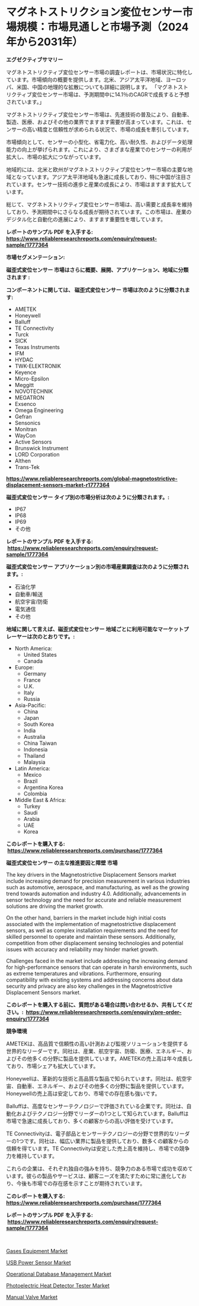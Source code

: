 <p><h1>マグネトストリクション変位センサー市場規模：市場見通しと市場予測（2024年から2031年）</h1></p><p><strong>エグゼクティブサマリー</strong></p>
<p><p>マグネトストリクティブ変位センサー市場の調査レポートは、市場状況に特化しています。市場傾向の概要を提供します。北米、アジア太平洋地域、ヨーロッパ、米国、中国の地理的な拡散についても詳細に説明します。 「マグネトストリクティブ変位センサー市場は、予測期間中に14.1％のCAGRで成長すると予想されています。」</p><p>マグネトストリクティブ変位センサー市場は、先進技術の普及により、自動車、製造、医療、およびその他の業界でますます需要が高まっています。これは、センサーの高い精度と信頼性が求められる状況で、市場の成長を牽引しています。</p><p>市場傾向として、センサーの小型化、省電力化、高い耐久性、およびデータ処理能力の向上が挙げられます。これにより、さまざまな産業でのセンサーの利用が拡大し、市場の拡大につながっています。</p><p>地域的には、北米と欧州がマグネトストリクティブ変位センサー市場の主要な地域となっています。アジア太平洋地域も急速に成長しており、特に中国が注目されています。センサー技術の進歩と産業の成長により、市場はますます拡大しています。</p><p>総じて、マグネトストリクティブ変位センサー市場は、高い需要と成長率を維持しており、予測期間中にさらなる成長が期待されています。この市場は、産業のデジタル化と自動化の進展により、ますます重要性を増しています。</p></p>
<p><strong>レポートのサンプル PDF を入手する: <a href="https://www.reliableresearchreports.com/enquiry/request-sample/1777364">https://www.reliableresearchreports.com/enquiry/request-sample/1777364</a></strong></p>
<p><strong>市場セグメンテーション:</strong></p>
<p><strong> 磁歪式変位センサー 市場はさらに概要、展開、アプリケーション、地域に分類されます :</strong></p>
<p><strong>コンポーネントに関しては、 磁歪式変位センサー 市場は次のように分類されます: &nbsp;</strong></p>
<p><ul><li>AMETEK</li><li>Honeywell</li><li>Balluff</li><li>TE Connectivity</li><li>Turck</li><li>SICK</li><li>Texas Instruments</li><li>IFM</li><li>HYDAC</li><li>TWK-ELEKTRONIK</li><li>Keyence</li><li>Micro-Epsilon</li><li>Meggitt</li><li>NOVOTECHNIK</li><li>MEGATRON</li><li>Exsenco</li><li>Omega Engineering</li><li>Gefran</li><li>Sensonics</li><li>Monitran</li><li>WayCon</li><li>Active Sensors</li><li>Brunswick Instrument</li><li>LORD Corporation</li><li>Althen</li><li>Trans-Tek</li></ul></p>
<p><strong><a href="https://www.reliableresearchreports.com/global-magnetostrictive-displacement-sensors-market-r1777364">https://www.reliableresearchreports.com/global-magnetostrictive-displacement-sensors-market-r1777364</a></strong></p>
<p><strong> 磁歪式変位センサー タイプ別の市場分析は次のように分類されます。:</strong></p>
<p><ul><li>IP67</li><li>IP68</li><li>IP69</li><li>その他</li></ul></p>
<p><strong>レポートのサンプル PDF を入手する: &nbsp;<a href="https://www.reliableresearchreports.com/enquiry/request-sample/1777364">https://www.reliableresearchreports.com/enquiry/request-sample/1777364</a></strong></p>
<p><strong> 磁歪式変位センサー アプリケーション別の市場産業調査は次のように分類されます。:</strong></p>
<p><ul><li>石油化学</li><li>自動車/輸送</li><li>航空宇宙/防衛</li><li>電気通信</li><li>その他</li></ul></p>
<p><strong>地域に関して言えば、磁歪式変位センサー 地域ごとに利用可能なマーケットプレーヤーは次のとおりです。:</strong></p>
<p><ul>
    <li>
        North America:
        <ul>
            <li>United States</li>
            <li>Canada</li>
        </ul>
    </li>
    <li>
        Europe:
        <ul>
            <li>Germany</li>
            <li>France</li>
            <li>U.K.</li>
            <li>Italy</li>
            <li>Russia</li>
        </ul>
    </li>
    <li>
        Asia-Pacific:
        <ul>
            <li>China</li>
            <li>Japan</li>
            <li>South Korea</li>
            <li>India</li>
            <li>Australia</li>
            <li>China Taiwan</li>
            <li>Indonesia</li>
            <li>Thailand</li>
            <li>Malaysia</li>
        </ul>
    </li>
    <li>
        Latin America:
        <ul>
            <li>Mexico</li>
            <li>Brazil</li>
            <li>Argentina Korea</li>
            <li>Colombia</li>
        </ul>
    </li>
    <li>
        Middle East & Africa:
        <ul>
            <li>Turkey</li>
            <li>Saudi</li>
            <li>Arabia</li>
            <li>UAE</li>
            <li>Korea</li>
        </ul>
    </li>
    </ul></p>
<p><strong>このレポートを購入する: &nbsp;<a href="https://www.reliableresearchreports.com/purchase/1777364">https://www.reliableresearchreports.com/purchase/1777364</a></strong></p>
<p><strong>磁歪式変位センサー の主な推進要因と障壁 市場</strong></p>
<p><p>The key drivers in the Magnetostrictive Displacement Sensors market include increasing demand for precision measurement in various industries such as automotive, aerospace, and manufacturing, as well as the growing trend towards automation and industry 4.0. Additionally, advancements in sensor technology and the need for accurate and reliable measurement solutions are driving the market growth.</p><p>On the other hand, barriers in the market include high initial costs associated with the implementation of magnetostrictive displacement sensors, as well as complex installation requirements and the need for skilled personnel to operate and maintain these sensors. Additionally, competition from other displacement sensing technologies and potential issues with accuracy and reliability may hinder market growth.</p><p>Challenges faced in the market include addressing the increasing demand for high-performance sensors that can operate in harsh environments, such as extreme temperatures and vibrations. Furthermore, ensuring compatibility with existing systems and addressing concerns about data security and privacy are also key challenges in the Magnetostrictive Displacement Sensors market.</p></p>
<p><strong>このレポートを購入する前に、質問がある場合は問い合わせるか、共有してください。:&nbsp; <a href="https://www.reliableresearchreports.com/enquiry/pre-order-enquiry/1777364">https://www.reliableresearchreports.com/enquiry/pre-order-enquiry/1777364</a></strong></p>
<p><strong>競争環境</strong></p>
<p><p>AMETEKは、高品質で信頼性の高い計測および監視ソリューションを提供する世界的なリーダーです。同社は、産業、航空宇宙、防衛、医療、エネルギー、およびその他多くの分野に製品を提供しています。AMETEKの売上高は年々成長しており、市場シェアも拡大しています。</p><p>Honeywellは、革新的な技術と高品質な製品で知られています。同社は、航空宇宙、自動車、エネルギー、およびその他多くの分野に製品を提供しています。Honeywellの売上高は安定しており、市場での存在感も強いです。</p><p>Balluffは、高度なセンサーテクノロジーで評価されている企業です。同社は、自動化およびテクノロジー分野でリーダーの1つとして知られています。Balluffは市場で急速に成長しており、多くの顧客からの高い評価を受けています。</p><p>TE Connectivityは、電子部品とセンサーテクノロジーの分野で世界的なリーダーの1つです。同社は、幅広い業界に製品を提供しており、数多くの顧客からの信頼を得ています。TE Connectivityは安定した売上高を維持し、市場での競争力を維持しています。</p><p>これらの企業は、それぞれ独自の強みを持ち、競争力のある市場で成功を収めています。彼らの製品やサービスは、顧客ニーズを満たすために常に進化しており、今後も市場での存在感を示すことが期待されています。</p></p>
<p><strong>このレポートを購入する: &nbsp; <a href="https://www.reliableresearchreports.com/purchase/1777364">https://www.reliableresearchreports.com/purchase/1777364</a></strong></p>
<p><strong>レポートのサンプル PDF を入手する: &nbsp;<a href="https://www.reliableresearchreports.com/enquiry/request-sample/1777364">https://www.reliableresearchreports.com/enquiry/request-sample/1777364</a></strong><strong></strong></p>
<p>&nbsp;</p>
<p><p><a href="https://view.publitas.com/reportprime-1/gases-equipment-market-insight-market-trends-growth-forecasted-from-2024-to-2031/">Gases Equipment Market</a></p><p><a href="https://shimmer-gardenia-37a.notion.site/USB-Power-Sensor-Market-The-Key-To-Successful-Business-Strategy-Forecast-Till-2031-03d0656bde8e4a92b03505d38458b685">USB Power Sensor Market</a></p><p><a href="https://github.com/julyju69/Market-Research-Report-List-2/blob/main/operational-database-management-market.md">Operational Database Management Market</a></p><p><a href="https://www.linkedin.com/pulse/photoelectric-heat-detector-tester-market-size-2024-2031-bztne?trackingId=cFR9MjvwzStIAezTYLR79Q%3D%3D">Photoelectric Heat Detector Tester Market</a></p><p><a href="https://view.publitas.com/reportprime-1/manual-valve-market-competitive-analysis-market-trends-and-forecast-to-2031/">Manual Valve Market</a></p></p>